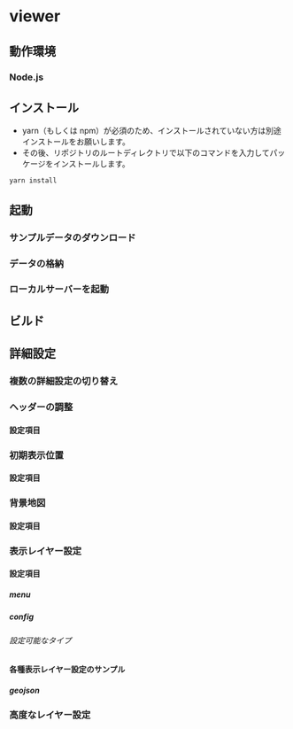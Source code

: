 # viewer

## 動作環境

### Node.js

## インストール

- yarn（もしくは npm）が必須のため、インストールされていない方は別途インストールをお願いします。
- その後、リポジトリのルートディレクトリで以下のコマンドを入力してパッケージをインストールします。

```shell
yarn install
```

## 起動

### サンプルデータのダウンロード

### データの格納

### ローカルサーバーを起動

## ビルド

## 詳細設定

### 複数の詳細設定の切り替え

### ヘッダーの調整

#### 設定項目

### 初期表示位置

#### 設定項目

### 背景地図

#### 設定項目

### 表示レイヤー設定

#### 設定項目

##### menu

##### config

###### 設定可能なタイプ

#### 各種表示レイヤー設定のサンプル

##### geojson

### 高度なレイヤー設定